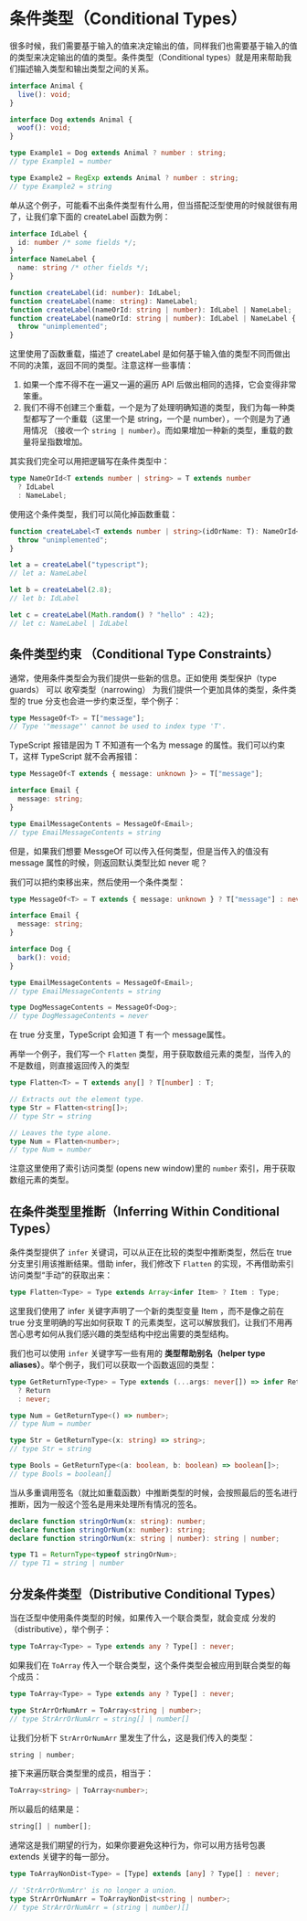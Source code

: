 # 条件类型（Conditional Types）

很多时候，我们需要基于输入的值来决定输出的值，同样我们也需要基于输入的值的类型来决定输出的值的类型。条件类型（Conditional types）就是用来帮助我们描述输入类型和输出类型之间的关系。

```ts
interface Animal {
  live(): void;
}

interface Dog extends Animal {
  woof(): void;
}

type Example1 = Dog extends Animal ? number : string;
// type Example1 = number

type Example2 = RegExp extends Animal ? number : string;
// type Example2 = string
```

单从这个例子，可能看不出条件类型有什么用，但当搭配泛型使用的时候就很有用了，让我们拿下面的 createLabel 函数为例：

```ts
interface IdLabel {
  id: number /* some fields */;
}
interface NameLabel {
  name: string /* other fields */;
}

function createLabel(id: number): IdLabel;
function createLabel(name: string): NameLabel;
function createLabel(nameOrId: string | number): IdLabel | NameLabel;
function createLabel(nameOrId: string | number): IdLabel | NameLabel {
  throw "unimplemented";
}
```

这里使用了函数重载，描述了 createLabel 是如何基于输入值的类型不同而做出不同的决策，返回不同的类型。注意这样一些事情：

1. 如果一个库不得不在一遍又一遍的遍历 API 后做出相同的选择，它会变得非常笨重。
2. 我们不得不创建三个重载，一个是为了处理明确知道的类型，我们为每一种类型都写了一个重载（这里一个是 string，一个是 number），一个则是为了通用情况 （接收一个 `string | number`）。而如果增加一种新的类型，重载的数量将呈指数增加。

其实我们完全可以用把逻辑写在条件类型中：

```ts
type NameOrId<T extends number | string> = T extends number
  ? IdLabel
  : NameLabel;
```

使用这个条件类型，我们可以简化掉函数重载：

```ts
function createLabel<T extends number | string>(idOrName: T): NameOrId<T> {
  throw "unimplemented";
}

let a = createLabel("typescript");
// let a: NameLabel

let b = createLabel(2.8);
// let b: IdLabel

let c = createLabel(Math.random() ? "hello" : 42);
// let c: NameLabel | IdLabel
```

## 条件类型约束 （Conditional Type Constraints）

通常，使用条件类型会为我们提供一些新的信息。正如使用 类型保护（type guards） 可以 收窄类型（narrowing） 为我们提供一个更加具体的类型，条件类型的 true 分支也会进一步约束泛型，举个例子：

```ts
type MessageOf<T> = T["message"];
// Type '"message"' cannot be used to index type 'T'.
```

TypeScript 报错是因为 T 不知道有一个名为 message 的属性。我们可以约束 T，这样 TypeScript 就不会再报错：

```ts
type MessageOf<T extends { message: unknown }> = T["message"];

interface Email {
  message: string;
}

type EmailMessageContents = MessageOf<Email>;
// type EmailMessageContents = string
```

但是，如果我们想要 MessgeOf 可以传入任何类型，但是当传入的值没有 message 属性的时候，则返回默认类型比如 never 呢？

我们可以把约束移出来，然后使用一个条件类型：

```ts
type MessageOf<T> = T extends { message: unknown } ? T["message"] : never;

interface Email {
  message: string;
}

interface Dog {
  bark(): void;
}

type EmailMessageContents = MessageOf<Email>;
// type EmailMessageContents = string

type DogMessageContents = MessageOf<Dog>;
// type DogMessageContents = never
```

在 true 分支里，TypeScript 会知道 T 有一个 message属性。

再举一个例子，我们写一个 `Flatten` 类型，用于获取数组元素的类型，当传入的不是数组，则直接返回传入的类型

```ts
type Flatten<T> = T extends any[] ? T[number] : T;

// Extracts out the element type.
type Str = Flatten<string[]>;
// type Str = string

// Leaves the type alone.
type Num = Flatten<number>;
// type Num = number
```

注意这里使用了索引访问类型 (opens new window)里的 `number` 索引，用于获取数组元素的类型。

## 在条件类型里推断（Inferring Within Conditional Types）

条件类型提供了 `infer` 关键词，可以从正在比较的类型中推断类型，然后在 true 分支里引用该推断结果。借助 infer，我们修改下 `Flatten` 的实现，不再借助索引访问类型“手动”的获取出来：

```ts
type Flatten<Type> = Type extends Array<infer Item> ? Item : Type;
```

这里我们使用了 infer 关键字声明了一个新的类型变量 Item ，而不是像之前在 true 分支里明确的写出如何获取 T 的元素类型，这可以解放我们，让我们不用再苦心思考如何从我们感兴趣的类型结构中挖出需要的类型结构。

我们也可以使用 `infer` 关键字写一些有用的 **类型帮助别名（helper type aliases）**。举个例子，我们可以获取一个函数返回的类型：

```ts
type GetReturnType<Type> = Type extends (...args: never[]) => infer Return
  ? Return
  : never;

type Num = GetReturnType<() => number>;
// type Num = number

type Str = GetReturnType<(x: string) => string>;
// type Str = string

type Bools = GetReturnType<(a: boolean, b: boolean) => boolean[]>;
// type Bools = boolean[]
```

当从多重调用签名（就比如重载函数）中推断类型的时候，会按照最后的签名进行推断，因为一般这个签名是用来处理所有情况的签名。

```ts
declare function stringOrNum(x: string): number;
declare function stringOrNum(x: number): string;
declare function stringOrNum(x: string | number): string | number;

type T1 = ReturnType<typeof stringOrNum>;
// type T1 = string | number
```

## 分发条件类型（Distributive Conditional Types）

当在泛型中使用条件类型的时候，如果传入一个联合类型，就会变成 分发的（distributive），举个例子：

```ts
type ToArray<Type> = Type extends any ? Type[] : never;
```

如果我们在 `ToArray` 传入一个联合类型，这个条件类型会被应用到联合类型的每个成员：

```ts
type ToArray<Type> = Type extends any ? Type[] : never;

type StrArrOrNumArr = ToArray<string | number>;
// type StrArrOrNumArr = string[] | number[]
```

让我们分析下 `StrArrOrNumArr` 里发生了什么，这是我们传入的类型：

```ts
string | number;
```

接下来遍历联合类型里的成员，相当于：

```ts
ToArray<string> | ToArray<number>;
```

所以最后的结果是：

```ts
string[] | number[];
```

通常这是我们期望的行为，如果你要避免这种行为，你可以用方括号包裹 extends 关键字的每一部分。

```ts
type ToArrayNonDist<Type> = [Type] extends [any] ? Type[] : never;

// 'StrArrOrNumArr' is no longer a union.
type StrArrOrNumArr = ToArrayNonDist<string | number>;
// type StrArrOrNumArr = (string | number)[]
```
